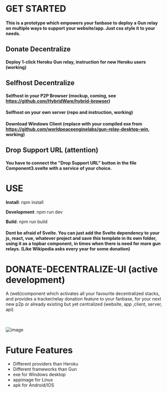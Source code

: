 # GET STARTED
#### This is a prototype which empowers your fanbase to deploy a Gun relay on multiple ways to support your website/app. Just css style it to your needs.
## Donate Decentralize
#### Deploy 1-click Heroku Gun relay, instruction for new Heroku users (working)
## Selfhost Decentralize
#### Selfhost in your P2P Browser (mockup, coming, see https://github.com/HybridWare/hybrid-browser)
#### Selfhost on your own server (repo and instruction, working)
#### Download Windows Client (replace with your compiled exe from https://github.com/worldpeaceenginelabs/gun-relay-desktop-win, working)
## Drop Support URL (attention)
#### You have to connect the "Drop Support URL" button in the file Component3.svelte with a service of your choice. 

# USE
**Install**: npm install

**Development**: npm run dev

**Build**: npm run build

#### Dont be afraid of Svelte. You can just add the Svelte dependency to your js, react, vue, whatever project and save this template in its own folder, using it as a topbar component, in times when there is need for more gun relays. (Like Wikipedia asks every year for some donation)




# DONATE-DECENTRALIZE-UI (active development)

A (web)component which activates all your favourite decentralized stacks, and provides a tracker/relay donation feature to your fanbase, for your next new p2p or already existing but yet centralized (website, app ,client, server, api)
<br><br><br>

![image](https://user-images.githubusercontent.com/67427045/170871220-d541cef2-8922-4ba5-a549-f80acadb515b.png)

# Future Features

- Different providers than Heroku
- Different frameworks than Gun
- exe for Windows desktop
- appimage for Linux
- apk for Android/IOS
